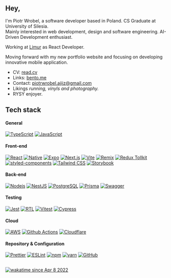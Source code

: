 <h2>Hey,</h2>
<p>I'm Piotr Wrobel, a software developer based in Poland. CS Graduate at University of Silesia.<br />
Mainly interested in web development, design and software engineering. 
AI-Driven Development enthusiast.

Working at <a href="https://limur.pl/">Limur</a> as React Developer.

Moving forward with my new portfolio website and focusing on developing innovative mobile application.</p>

* CV: <a href="https://read.cv/piotrwrobel">read.cv</a>
* Links: <a href="https://bento.me/piotrwrobel">bento.me</a>
* Contact: piotrwrobel.ajiiz@gmail.com
* Likings *running, vinyls and photography.*
* RYSY enjoyer.

## Tech stack

#### General
[![TypeScript](https://img.shields.io/badge/-TypeScript-007ACC?style=flat-square&logo=typescript&logoColor=white)](https://www.typescriptlang.org/)
[![JavaScript](https://img.shields.io/static/v1?style=flat-square&message=JavaScript&color=222222&logo=JavaScript&logoColor=F7DF1E&label=)](https://www.typescriptlang.org/)

#### Front-end
[![React](https://img.shields.io/badge/-React-45b8d8?style=flat-square&logo=react&logoColor=white)](https://reactjs.org/)
[![Native](https://img.shields.io/badge/-Native-45b8d8?style=flat-square&logo=react&logoColor=white)](https://reactnative.dev/)
[![Expo](https://img.shields.io/badge/Expo-000020?logo=expo&logoColor=fff)](https://expo.dev/)
[![Next.js](https://img.shields.io/badge/-Next.js-000000?style=flat-square&logo=next.js&logoColor=white)](https://nextjs.org/)
[![Vite](https://img.shields.io/static/v1?style=flat-square&message=Vite&color=646CFF&logo=Vite&logoColor=FFFFFF&label=)](https://vitejs.dev/)
[![Remix](https://img.shields.io/badge/Remix-000?logo=remix&logoColor=fff)](https://remix.run/)
[![Redux Tollkit](https://img.shields.io/badge/-Redux-764ABC?style=flat-square&logo=redux&logoColor=white)](https://redux-toolkit.js.org/)
[![styled-components](https://img.shields.io/static/v1?style=flat-square&message=styled-components&color=DB7093&logo=styled-components&logoColor=FFFFFF&label=)](https://styled-components.com/)
[![Tailwind CSS](https://img.shields.io/badge/Tailwind_CSS-38B2AC?style=flat-square&logo=tailwind-css&logoColor=white)](https://tailwindcss.com/)
[![Storybook](https://img.shields.io/badge/Storybook-FF4785?logo=storybook&logoColor=fff)](https://storybook.js.org/)

#### Back-end
[![Nodejs](https://img.shields.io/badge/-Nodejs-43853d?style=flat-square&logo=Node.js&logoColor=white)](https://nodejs.org/en/)
[![NestJS](https://img.shields.io/static/v1?style=flat-square&message=NestJS&color=E0234E&logo=NestJS&logoColor=FFFFFF&label=)](https://nestjs.com/)
[![PostgreSQL](https://img.shields.io/badge/-PostgreSQL-336791?style=flat-square&logo=postgresql&logoColor=white)](https://www.postgresql.org/)
[![Prisma](https://img.shields.io/badge/-Prisma-2D3748?style=flat-square&logo=prisma&logoColor=white)](https://www.prisma.io/)
[![Swagger](https://img.shields.io/static/v1?style=flat-square&message=Swagger&color=222222&logo=Swagger&logoColor=85EA2D&label=)](https://swagger.io/)

#### Testing
[![Jest](https://img.shields.io/static/v1?style=flat-square&message=Jest&color=C21325&logo=Jest&logoColor=FFFFFF&label=)](https://jestjs.io/)
[![RTL](https://img.shields.io/static/v1?style=flat-square&message=Testing+Library&color=E33332&logo=Testing+Library&logoColor=FFFFFF&label=)](https://testing-library.com/docs/react-testing-library/intro/)
[![Vitest](https://img.shields.io/static/v1?style=flat-square&message=Vitest&color=6E9F18&logo=Vitest&logoColor=FFFFFF&label=)](https://vitest.dev/)
[![Cypress](https://img.shields.io/static/v1?style=flat-square&message=Cypress&color=17202C&logo=Cypress&logoColor=FFFFFF&label=)](https://www.cypress.io/)

#### Cloud
[![AWS](https://img.shields.io/badge/Amazon_AWS-232F3E?style=flat-square&logo=amazon-aws&logoColor=white)](https://aws.amazon.com/)
[![Github Actions](https://img.shields.io/badge/GitHub_Actions-2088FF?style=flat-square&logo=github-actions&logoColor=white)](https://github.com/features/actions)
[![Cloudflare](https://img.shields.io/badge/Cloudflare-F38020?logo=Cloudflare&logoColor=white)](https://www.cloudflare.com/)

#### Repository & Configuration
[![Prettier](https://img.shields.io/badge/-Prettier-F7B93E?style=flat-square&logo=prettier&logoColor=white)](https://prettier.io/)
[![ESLint](https://img.shields.io/badge/-ESLint-4B32C3?style=flat-square&logo=eslint&logoColor=white)](https://eslint.org/)
[![npm](https://img.shields.io/badge/-NPM-CB3837?style=flat-square&logo=npm&logoColor=white)](https://www.npmjs.com/)
[![yarn](https://img.shields.io/static/v1?style=flat-square&message=yarn&color=2C8EBB&logo=Yarn&logoColor=FFFFFF&label=)](https://yarnpkg.com/)
[![GitHub](https://img.shields.io/static/v1?style=flat-square&message=GitHub&color=181717&logo=GitHub&logoColor=FFFFFF&label=)](https://github.com/ajiiz)

##
[![wakatime since Apr 8 2022](https://wakatime.com/badge/user/e75b442a-c4ec-45ca-84ab-29826e060e19.svg)](https://wakatime.com/@e75b442a-c4ec-45ca-84ab-29826e060e19)
<br /><br />
<!--<img align="center" src="https://github-readme-stats.vercel.app/api?username=ajiiz&count_private=true&show_icons=true&include_all_commits=true&theme=tokyonight" />--!>
